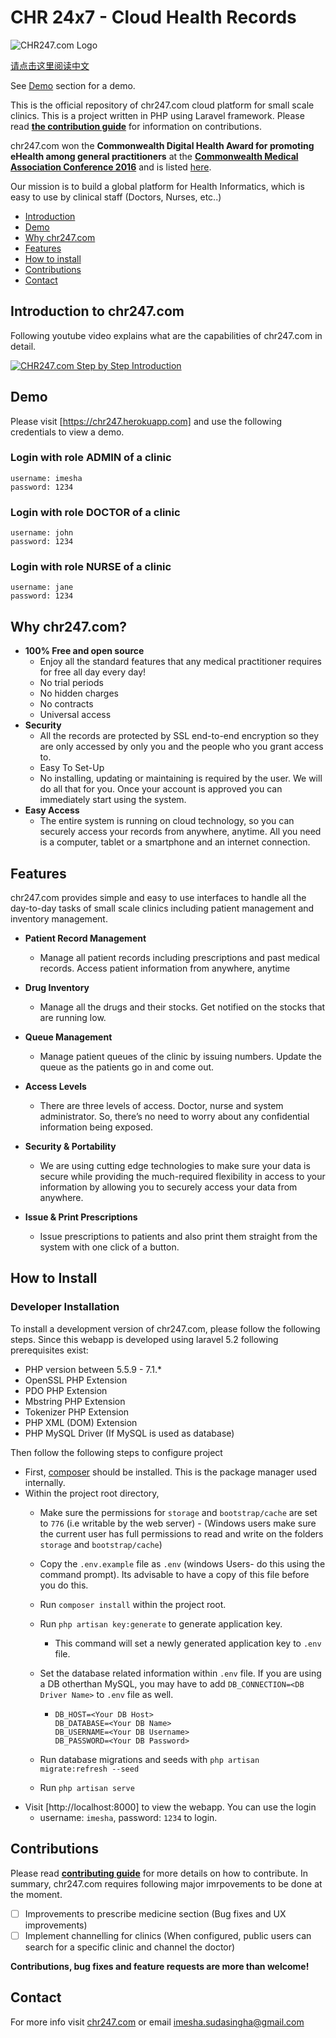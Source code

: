 # CHR 24x7 - Cloud Health Records

![CHR247.com Logo](https://raw.githubusercontent.com/IMS94/chr247.com/master/public/logo.png "CHR247.com Logo")

[请点击这里阅读中文](https://github.com/consectechnologies/chr247.com/blob/master/README.zh-cn.md)

See [Demo](#demo) section for a demo.

This is the official repository of chr247.com cloud platform for small scale clinics. This is a project written in PHP using Laravel framework. Please read [**the contribution guide**](https://github.com/chr24x7/chr247.com/blob/master/CONTRIBUTING.md) for information on contributions.

chr247.com won the **Commonwealth Digital Health Award for promoting eHealth among general practitioners** at the [**Commonwealth Medical Association Conference 2016**](https://www.facebook.com/commonwealthdoctors/) and is listed [here](https://scontent.fcmb3-1.fna.fbcdn.net/v/t31.0-8/s720x720/14615584_10154295604103612_6255794136538531020_o.jpg?oh=a50482633c25f6ce313b54312a4eaf57&oe=59956173).

Our mission is to build a global platform for Health Informatics, which is easy to use by clinical staff (Doctors, Nurses, etc..)

- [Introduction](#introduction-to-chr247com)
- [Demo](#demo)
- [Why chr247.com](#why-chr247com)
- [Features](#features)
- [How to install](#how-to-install)
- [Contributions](#contributions)
- [Contact](#contact)

## Introduction to chr247.com

Following youtube video explains what are the capabilities of chr247.com in detail.

[![CHR247.com Step by Step Introduction](http://img.youtube.com/vi/02_pjKzW0cY/0.jpg)](http://www.youtube.com/watch?v=02_pjKzW0cY "CHR247.com Step by Step Introduction")

## Demo
Please visit [https://chr247.herokuapp.com] and use the following credentials to view a demo.

### Login with role ADMIN of a clinic
```
username: imesha
password: 1234
```
### Login with role DOCTOR of a clinic
```
username: john
password: 1234
```
### Login with role NURSE of a clinic
```
username: jane
password: 1234
```
## Why chr247.com?

- **100% Free and open source**
  - Enjoy all the standard features that any medical practitioner requires for free all day every day!
  - No trial periods
  - No hidden charges
  - No contracts
  - Universal access 
- **Security**
  - All the records are protected by SSL end-to-end encryption so they are only accessed by only you and the people who you grant access to.
  - Easy To Set-Up
  - No installing, updating or maintaining is required by the user. We will do all that for you. Once your account is approved you can immediately start using the system.
- **Easy Access**
  - The entire system is running on cloud technology, so you can securely access your records from anywhere, anytime. All you need is a computer, tablet or a smartphone and an internet connection. 
  
## Features
  
  chr247.com provides simple and easy to use interfaces to handle all the day-to-day tasks of small scale clinics including patient management and inventory management.
  
- **Patient Record Management**
  - Manage all patient records including prescriptions and past medical records. Access patient information from anywhere, anytime

- **Drug Inventory**
  - Manage all the drugs and their stocks. Get notified on the stocks that are running low.

- **Queue Management**
  - Manage patient queues of the clinic by issuing numbers. Update the queue as the patients go in and come out.

- **Access Levels**
  - There are three levels of access. Doctor, nurse and system administrator. So, there’s no need to worry about any confidential information being exposed.

- **Security & Portability**
  - We are using cutting edge technologies to make sure your data is secure while providing the much-required flexibility in access to your information by allowing you to securely access your data from anywhere.

- **Issue & Print Prescriptions**
  - Issue prescriptions to patients and also print them straight from the system with one click of a button.
  
## How to Install
### Developer Installation

To install a development version of chr247.com, please follow the following steps. Since this
webapp is developed using laravel 5.2 following prerequisites exist:
- PHP version between 5.5.9 - 7.1.*
- OpenSSL PHP Extension
- PDO PHP Extension
- Mbstring PHP Extension
- Tokenizer PHP Extension
- PHP XML (DOM) Extension
- PHP MySQL Driver (If MySQL is used as database)

Then follow the following steps to configure project
- First, [composer](https://getcomposer.org/download/) should be installed. This is the package
manager used internally.
- Within the project root directory, 
    - Make sure the permissions for `storage` and `bootstrap/cache`
are set to `776` (i.e writable by the web server) - (Windows users make sure the current user has full permissions to read and write on the folders `storage` and `bootstrap/cache`)
    - Copy the `.env.example` file as `.env` (windows Users- do this using the command prompt). Its advisable to have a copy of this file before you do this.
    - Run `composer install` within the project root.
    - Run `php artisan key:generate` to generate application key.
        - This command will set a newly generated application key to `.env` file.
    - Set the database related information within `.env` file. If you are using a DB otherthan
    MySQL, you may have to add `DB_CONNECTION=<DB Driver Name>` to `.env` file as well.
        - ```
          DB_HOST=<Your DB Host>
          DB_DATABASE=<Your DB Name>
          DB_USERNAME=<Your DB Username>
          DB_PASSWORD=<Your DB Password>
          ```
    
    - Run database migrations and seeds with `php artisan migrate:refresh --seed`
    - Run `php artisan serve`
- Visit [http://localhost:8000] to view the webapp. You can use the login
    - username: `imesha`, password: `1234` to login.
  
## Contributions

Please read [**contributing guide**](https://github.com/chr24x7/chr247.com/blob/master/CONTRIBUTING.md) for more details on how to contribute. In summary, chr247.com requires following major imrpovements to be done at the moment.

- [ ] Improvements to prescribe medicine section (Bug fixes and UX improvements)
- [ ] Implement channelling for clinics (When configured, public users can search for a specific clinic and channel the doctor)

**Contributions, bug fixes and feature requests are more than welcome!**
  
## Contact
  For more info visit [chr247.com](https://chr247.herokuapp.com/) or email [imesha.sudasingha@gmail.com](mailto:imesha.sudasingha@gmail.com)
